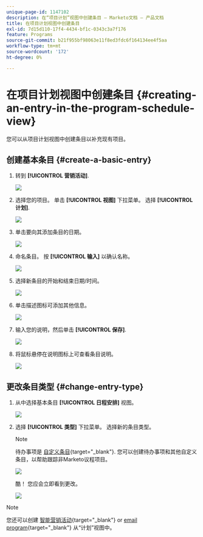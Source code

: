 ```yaml
---
unique-page-id: 1147102
description: 在“项目计划”视图中创建条目 — Marketo文档 — 产品文档
title: 在项目计划视图中创建条目
exl-id: 7d15d110-17f4-4434-bf1c-0343c3a7f176
feature: Programs
source-git-commit: b21f955bf98063e11f8ed3fdc6f164134ee4f5aa
workflow-type: tm+mt
source-wordcount: '172'
ht-degree: 0%

---
```


# 在项目计划视图中创建条目 {#creating-an-entry-in-the-program-schedule-view}

您可以从项目计划视图中创建条目以补充现有项目。

## 创建基本条目 {#create-a-basic-entry}

1. 转到 **[!UICONTROL 营销活动]**.

   ![](assets/login-marketing-activities-1.png)

1. 选择您的项目。 单击 **[!UICONTROL 视图]** 下拉菜单。 选择 **[!UICONTROL 计划]**.

   ![](assets/image2014-9-16-9-3a22-3a7.png)

1. 单击要向其添加条目的日期。

   ![](assets/image2014-9-16-9-3a22-3a33.png)

1. 命名条目。 按 **[!UICONTROL 输入]** 以确认名称。

   ![](assets/image2014-9-16-9-3a22-3a59.png)

1. 选择新条目的开始和结束日期/时间。

   ![](assets/image2014-9-16-9-3a23-3a39.png)

1. 单击描述图标可添加其他信息。

   ![](assets/image2014-9-16-9-3a25-3a23.png)

1. 输入您的说明，然后单击 **[!UICONTROL 保存]**.

   ![](assets/image2014-9-16-9-3a25-3a39.png)

1. 将鼠标悬停在说明图标上可查看条目说明。

   ![](assets/image2014-9-16-9-3a25-3a51.png)

## 更改条目类型 {#change-entry-type}

1. 从中选择基本条目 **[!UICONTROL 日程安排]** 视图。

   ![](assets/image2014-9-16-9-3a26-3a5.png)

1. 选择 **[!UICONTROL 类型]** 下拉菜单。 选择新的条目类型。

   >[!NOTE]
   >
   >待办事项是 [自定义条目](/help/marketo/product-docs/core-marketo-concepts/programs/program-schedule-view/create-custom-entry-types.md){target="_blank"}. 您可以创建待办事项和其他自定义条目，以帮助跟踪非Marketo议程项目。

   ![](assets/image2014-9-16-9-3a26-3a36.png)

   酷！ 您应会立即看到更改。

   ![](assets/image2014-9-16-9-3a27-3a21.png)

>[!NOTE]
>
> 您还可以创建 [智能营销活动](/help/marketo/product-docs/core-marketo-concepts/programs/program-schedule-view/creating-a-batch-smart-campaign-in-the-program-schedule-view.md){target="_blank"} or [email program](/help/marketo/product-docs/core-marketo-concepts/programs/program-schedule-view/creating-a-new-email-program-in-the-schedule-view.md){target="_blank"} 从“计划”视图中。

